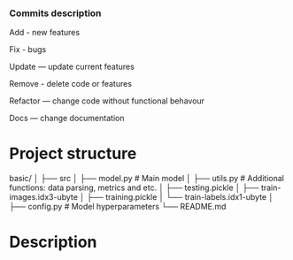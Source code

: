 ### Commits description
Add - new features

Fix - bugs

Update — update current features

Remove - delete code or features

Refactor — change code without functional behavour 

Docs — change documentation


# Project structure

basic/
│
├── src
│ ├── model.py    # Main model
│ ├── utils.py    # Additional functions: data parsing, metrics and etc.
│ ├── testing.pickle
│ ├── train-images.idx3-ubyte
│ ├── training.pickle
│ └── train-labels.idx1-ubyte
│
├── config.py    # Model hyperparameters
└── README.md

# Description
